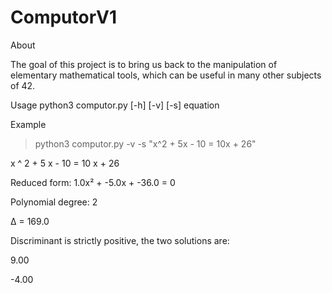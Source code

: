 # ComputorV1

About

The goal of this project is to bring us back to the manipulation of elementary mathematical tools, which can be useful in many other subjects of 42.

Usage
python3 computor.py [-h] [-v] [-s] equation

Example
> python3 computor.py -v -s "x^2 + 5x - 10 = 10x + 26"

x ^ 2 + 5 x - 10 = 10 x + 26

Reduced form: 1.0x² + -5.0x + -36.0 = 0

Polynomial degree: 2

Δ = 169.0

Discriminant is strictly positive, the two solutions are:

9.00

-4.00
